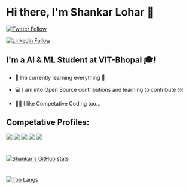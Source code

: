 # Hi there, I'm Shankar Lohar 👋

[![Twitter Follow](https://img.shields.io/twitter/follow/shankarloharin?color=1DA1F2&logo=twitter&style=for-the-badge)](https://twitter.com/intent/follow?original_referer=https%3A%2F%2Fgithub.com%2Fshankarloharin&screen_name=shankarloharin)

[![Linkedin Follow](https://img.shields.io/badge/in/shankarlohar-connect-0077B5?style=for-the-badge&logo=Linkedin&logoColor=blue)](https://www.linkedin.com/in/shankarlohar/)


## I'm a AI & ML Student at VIT-Bhopal 🎓!

- 🌱 I’m currently learning everything 🤣

- 💻 I am into Open Source contributions and learning to contribute 🤓!

- 🐱‍💻 I like Competative Coding too... 

## Competative Profiles:

[<img src="https://img.shields.io/badge/-Hackerrank-2EC866?style=for-the-badge&logo=HackerRank&logoColor=white" />](https://www.hackerrank.com/shankarlohar)
[<img src="https://img.shields.io/badge/Codechef-%23B92B27.svg?&style=for-the-badge&logo=Codechef&logoColor=white" />](https://www.codechef.com/users/shankarlohar)
[<img src="https://img.shields.io/badge/Codeforces-445f9d?style=for-the-badge&logo=Codeforces&logoColor=white" />](https://codeforces.com/profile/ShankarLohar)
[<img src="https://img.shields.io/badge/HackerEarth-%232C3454.svg?&style=for-the-badge&logo=HackerEarth&logoColor=Blue" />](https://www.hackerearth.com/@shankarlohar)
[<img src="https://img.shields.io/badge/-LeetCode-FFA116?style=for-the-badge&logo=LeetCode&logoColor=black" />](https://leetcode.com/ShankarLohar/)

#
[![Shankar's GitHub stats](https://github-readme-stats.vercel.app/api?username=ShankarLohar&count_private=true&show_icons=true&theme=dark)](https://github.com/ShankarLohar)

#
[![Top Langs](https://github-readme-stats.vercel.app/api/top-langs/?username=ShankarLohar&theme=dark)](https://github.com/ShankarLohar)


<!--#IF extra project pin is required# [![Readme Card](https://github-readme-stats.vercel.app/api/pin/?username=ShankarLohar&repo=github-readme-stats)](https://github.com/ShankarLohar/ProjectRepo) -->


